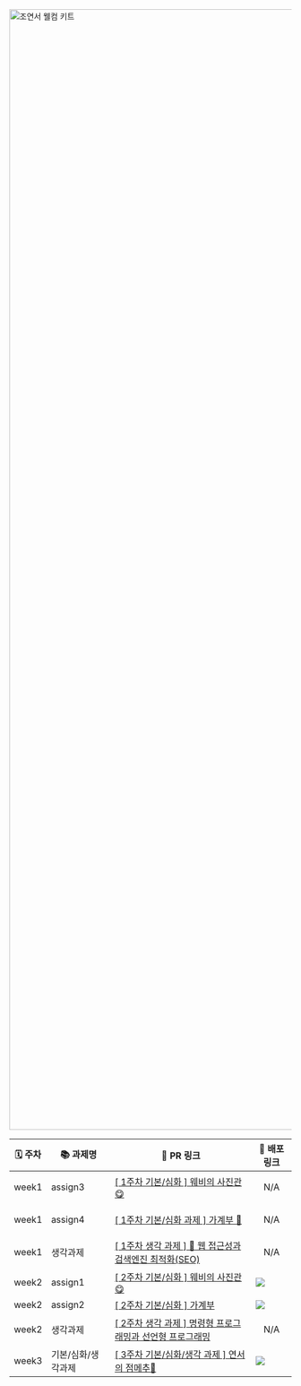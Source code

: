 <img width="2000" alt="조연서 웰컴 키트" src="https://github.com/DO-SOPT-WEB/YeonseoJo/assets/97084864/20c307e0-14ff-419d-b69f-f12ef02c43e8">

<div align="center">
  
| 🗓 주차 | 📚 과제명 | 🔗 PR 링크                                                                                                                            | 🔗 배포 링크 |
| ------ | --------- | ---------------------------------------------------------------------------------------------------------------------------------- |------------------------------------------------------------------------------ |
| week1  | assign3   | [[ 1주차 기본/심화 ] 웨비의 사진관 😋](https://github.com/DO-SOPT-WEB/YeonseoJo/pull/1) | <p align="center"> N/A </p> |
| week1  | assign4   | [[ 1주차 기본/심화 과제 ] 가계부 💸](https://github.com/DO-SOPT-WEB/YeonseoJo/pull/2) | <p align="center"> N/A </p> |
| week1  | 생각과제  | [[ 1주차 생각 과제 ] 🖤 웹 접근성과 검색엔진 최적화(SEO)](https://github.com/DO-SOPT-WEB/YeonseoJo/pull/3)  | <p align="center"> N/A </p> |
| week2  | assign1 | [[ 2주차 기본/심화 ] 웨비의 사진관 😋](https://github.com/DO-SOPT-WEB/YeonseoJo/pull/6)  | <a href="https://do-sopt-web.github.io/YeonseoJo/week2/aissgn1/"><img src="https://img.shields.io/badge/📸 연서의 갤러리 📸-A9BCF5?style=flat-square&logo=Undertale&logoColor=black&link=https://do-sopt-web.github.io/YeonseoJo/week2/aissgn1/"/></a>|
| week2  | assign2 | [[ 2주차 기본/심화 ] 가계부 ](https://github.com/DO-SOPT-WEB/YeonseoJo/pull/7) |<a href="https://do-sopt-web.github.io/YeonseoJo/week2/assign2/"><img src="https://img.shields.io/badge/💰 연또의 가계부 💰-A9BCF5?style=flat-square&logo=Undertale&logoColor=black&link=https://do-sopt-web.github.io/YeonseoJo/week2/assign2/"/></a> |
| week2  | 생각과제 | [ [ 2주차 생각 과제 ] 명령형 프로그래밍과 선언형 프로그래밍 ](https://github.com/DO-SOPT-WEB/YeonseoJo/pull/9)| <p align="center"> N/A </p> |
| week3  | 기본/심화/생각과제 | [[ 3주차 기본/심화/생각 과제 ] 연서의 점메추🍚 ](https://github.com/DO-SOPT-WEB/YeonseoJo/pull/10)| <a href="https://recommend-menu-by-yeonseo.vercel.app/"><img src="https://img.shields.io/badge/🍱 오늘의 점메추 🍱-A9BCF5?style=flat-square&logo=Undertale&logoColor=black&link=https://recommend-menu-by-yeonseo.vercel.app/"/></a> |


</div>
